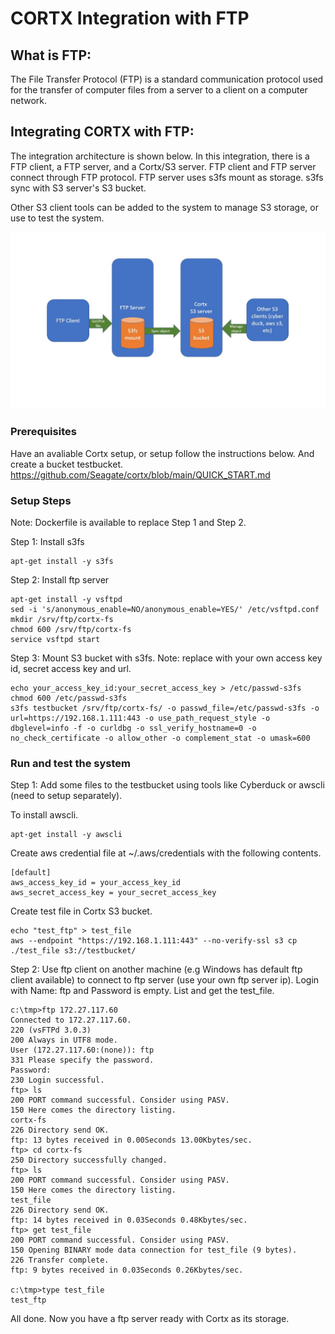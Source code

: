 # CORTX Integration with FTP

What is FTP:
----
The File Transfer Protocol (FTP) is a standard communication protocol used for the transfer of computer files from a server to a client on a computer network. 

Integrating CORTX with FTP:
----
The integration architecture is shown below. In this integration, there is a FTP client, a FTP server, and a Cortx/S3 server. FTP client and FTP server connect through FTP protocol. FTP server uses s3fs mount as storage. s3fs sync with S3 server's S3 bucket.    

Other S3 client tools can be added to the system to manage S3 storage, or use to test the system.  

![architecture](image/ftp_integration_architecture.jpg)

###  Prerequisites
Have an avaliable Cortx setup, or setup follow the instructions below. And create a bucket testbucket.
https://github.com/Seagate/cortx/blob/main/QUICK_START.md 

###  Setup Steps 
Note: Dockerfile is available to replace Step 1 and Step 2. 

Step 1: Install s3fs

    apt-get install -y s3fs


Step 2: Install ftp server

    apt-get install -y vsftpd
    sed -i 's/anonymous_enable=NO/anonymous_enable=YES/' /etc/vsftpd.conf
    mkdir /srv/ftp/cortx-fs
    chmod 600 /srv/ftp/cortx-fs
    service vsftpd start

Step 3: Mount S3 bucket with s3fs. Note: replace with your own access key id, secret access key and url.

    echo your_access_key_id:your_secret_access_key > /etc/passwd-s3fs
    chmod 600 /etc/passwd-s3fs
    s3fs testbucket /srv/ftp/cortx-fs/ -o passwd_file=/etc/passwd-s3fs -o url=https://192.168.1.111:443 -o use_path_request_style -o dbglevel=info -f -o curldbg -o ssl_verify_hostname=0 -o no_check_certificate -o allow_other -o complement_stat -o umask=600


###  Run and test the system 

Step 1: Add some files to the testbucket using tools like Cyberduck or awscli (need to setup separately). 

To install awscli.

    apt-get install -y awscli

Create aws credential file at ~/.aws/credentials with the following contents.

    [default]
    aws_access_key_id = your_access_key_id
    aws_secret_access_key = your_secret_access_key

Create test file in Cortx S3 bucket.

    echo "test_ftp" > test_file
    aws --endpoint "https://192.168.1.111:443" --no-verify-ssl s3 cp ./test_file s3://testbucket/

Step 2: Use ftp client on another machine (e.g Windows has default ftp client available) to connect to ftp server (use your own ftp server ip). Login with Name: ftp and Password is empty. List and get the test_file.

    c:\tmp>ftp 172.27.117.60
    Connected to 172.27.117.60.
    220 (vsFTPd 3.0.3)
    200 Always in UTF8 mode.
    User (172.27.117.60:(none)): ftp
    331 Please specify the password.
    Password:
    230 Login successful.
    ftp> ls
    200 PORT command successful. Consider using PASV.
    150 Here comes the directory listing.
    cortx-fs
    226 Directory send OK.
    ftp: 13 bytes received in 0.00Seconds 13.00Kbytes/sec.
    ftp> cd cortx-fs
    250 Directory successfully changed.
    ftp> ls
    200 PORT command successful. Consider using PASV.
    150 Here comes the directory listing.
    test_file
    226 Directory send OK.
    ftp: 14 bytes received in 0.03Seconds 0.48Kbytes/sec.
    ftp> get test_file
    200 PORT command successful. Consider using PASV.
    150 Opening BINARY mode data connection for test_file (9 bytes).
    226 Transfer complete.
    ftp: 9 bytes received in 0.03Seconds 0.26Kbytes/sec.

    c:\tmp>type test_file
    test_ftp

All done. Now you have a ftp server ready with Cortx as its storage.
